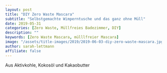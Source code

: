 ```yaml
---
layout: post
title: "DIY Zero Waste Mascara"
subtitle: "Selbstgemachte Wimperntusche und das ganz ohne Müll"
date: 2019-05-31
categories: [Zero Waste, Müllfreies Badezimmer, DIY]
description: ""
keywords: [Zero Waste Mascara, mülllfreier Mascara]
image: "/assets/title-images/2019/2019-06-03-diy-zero-waste-mascara.jpg"
author: sarah-lettmann
affiliate: false
---
```



Aus Aktivkohle, Kokosöl und Kakaobutter
